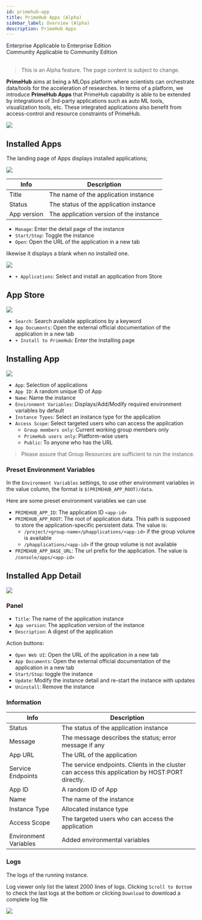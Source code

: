 ```yaml
---
id: primehub-app
title: PrimeHub Apps (Alpha)
sidebar_label: Overview (Alpha)
description: PrimeHub Apps
---
```


<div class="label-sect">
  <div class="ee-only tooltip">Enterprise
    <span class="tooltiptext">Applicable to Enterprise Edition</span>
  </div>
  <div class="ce-only tooltip">Community
    <span class="tooltiptext">Applicable to Community Edition</span>
  </div>
</div>
<br>

> This is an Alpha feature. The page content is subject to change.

**PrimeHub** aims at being a MLOps platform where scientists can orchestrate data/tools for the acceleration of researches. In terms of a platform, we introduce **PrimeHub Apps** that PrimeHub capability is able to be extended by integrations of 3rd-party applications such as auto ML tools, visualization tools, etc. These integrated applications also benefit from access-control and resource constraints of PrimeHub.

![](assets/app_overview.png)

## Installed Apps

The landing page of Apps displays installed applications;

![](assets/app_landing_cards.png)

|Info|Description|
|----|-----------|
|Title| The name of the application instance |
|Status| The status of the application instance|
|App version| The application version of the instance|


+ `Manage`: Enter the detail page of the instance
+ `Start/Stop`: Toggle the instance
+ `Open`: Open the URL of the application in a new tab

likewise it displays a blank when no installed one.

![](assets/app_landing_empty.png)


+ `+ Applications`: Select and install an application from Store

## App Store

![](assets/app_store.png)

+ `Search`: Search available applications by a keyword
+ `App Documents`: Open the external official documentation of the application in a new tab
+ `+ Install to PrimeHub`: Enter the installing page


## Installing App

![](assets/app_mlflow.png)

+ `App`: Selection of applications
+ `App ID`: A random unique ID of App
+ `Name`: Name the instance
+ `Environment Variables`: Displays/Add/Modify required environment variables by default
+ `Instance Types`: Select an instance type for the application
+ `Access Scope`: Select targeted users who can access the application
  + `Group members only`: Current working group members only
  + `PrimeHub users only`: Platform-wise users
  + `Public`: To anyone who has the URL

> Please assure that Group Resources are sufficient to run the instance.

### Preset Environment Variables

In the `Environment Variables` settings, to use other environment variables in the value column, the format is `$(PRIMEHUB_APP_ROOT)/data`. 

Here are some preset environment variables we can use

+ `PRIMEHUB_APP_ID`: The application ID
`<app-id>`
+ `PRIMEHUB_APP_ROOT`:  The root of application data. This path is supposed to store the application-specific persistent data. The value is:
  + `/project/<group-name>/phapplications/<app-id>` if the group volume is available
  + `/phapplications/<app-id>` if the group volume is not available
+ `PRIMEHUB_APP_BASE_URL`: The url prefix for the application. The value is `/console/apps/<app-id>`

## Installed App Detail

![](assets/app_detail.png)

### Panel

+ `Title`: The name of the application instance
+ `App version`: The application version of the instance
+ `Description`: A digest of the application

Action buttons:

+ `Open Web UI`: Open the URL of the application in a new tab
+ `App Documents`: Open the external official documentation of the application in a new tab
+ `Start/Stop`: toggle the instance
+ `Update`: Modify the instance detail and re-start the instance with updates
+ `Uninstall`: Remove the instance

### Information

|Info|Description|
|----|-----------|
|Status|The status of the application instance|
|Message|The message describes the status; error message if any |
|App URL|The URL of the application|
|Service Endpoints| The service endpoints. Clients in the cluster can access this application by HOST:PORT directly.|
|App ID|A random ID of App|
|Name|The name of the instance|
|Instance Type| Allocated instance type|
|Access Scope| The targeted users who can access the application|
|Environment Variables| Added environmental variables|

### Logs

The logs of the running instance.

Log viewer only list the latest 2000 lines of logs. Clicking `Scroll to Bottom` to check the last logs at the bottom or clicking `Download` to download a complete log file

![](assets/app_log.png)
